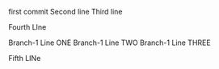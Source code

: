 first commit
Second line
Third line

Fourth LIne


Branch-1 Line ONE
Branch-1 Line TWO 
Branch-1 Line THREE 

Fifth LINe

